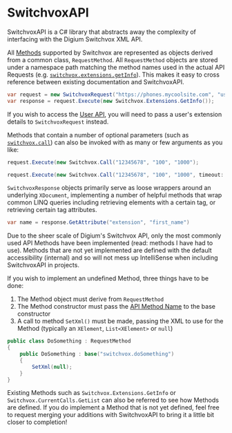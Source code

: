 # SwitchvoxAPI
SwitchvoxAPI is a C# library that abstracts away the complexity of interfacing with the Digium Switchvox XML API.

All [Methods](http://developers.digium.com/switchvox/wiki/index.php/WebService_methods) supported by Switchvox are represented as objects derived from a common class, `RequestMethod`. All `RequestMethod` objects are stored under a namespace path matching the method names used in the actual API Requests (e.g. [`switchvox.extensions.getInfo`](http://developers.digium.com/switchvox/wiki/index.php/Switchvox.extensions.getInfo)). This makes it easy to cross reference between existing documentation and SwitchvoxAPI.

```c#
var request = new SwitchvoxRequest("https://phones.mycoolsite.com", "username", "password");
var response = request.Execute(new Switchvox.Extensions.GetInfo());
```

If you wish to access the [User API](http://developers.digium.com/switchvox/wiki/index.php/WebService_methods#User_Section), you will need to pass a user's extension details to `SwitchvoxRequest` instead.

Methods that contain a number of optional parameters (such as [`switchvox.call`](http://developers.digium.com/switchvox/wiki/index.php/Switchvox.call)) can also be invoked with as many or few arguments as you like:

```c#
request.Execute(new Switchvox.Call("12345678", "100", "1000");
```
  
```c#
request.Execute(new Switchvox.Call("12345678", "100", "1000", timeout: 100, callerIdName: "Mom");
```
  
  `SwitchvoxResponse` objects primarily serve as loose wrappers around an underlying `XDocument`, implementing a number of helpful methods that wrap common LINQ queries including retrieving elements with a certain tag, or retrieving certain tag attributes.
  
```c#
var name = response.GetAttribute("extension", "first_name")
```

Due to the sheer scale of Digium's Switchvox API, only the most commonly used API Methods have been implemented (read: methods I have had to use). Methods that are not yet implemented are defined with the default accessibility (internal) and so will not mess up IntelliSense when including SwitchvoxAPI in projects.

If you wish to implement an undefined Method, three things have to be done:

1. The Method object must derive from `RequestMethod`
2. The Method constructor must pass the [API Method Name](http://developers.digium.com/switchvox/wiki/index.php/WebService_methods) to the base constructor
3. A call to method `SetXml()` must be made, passing the XML to use for the Method (typically an `XElement`, `List<XElement>` or `null`)

```c#
public class DoSomething : RequestMethod
{
    public DoSomething : base("switchvox.doSomething")
    {
        SetXml(null);
    }
}
```

Existing Methods such as `Switchvox.Extensions.GetInfo` or `Switchvox.CurrentCalls.GetList` can also be referred to see how Methods are defined. If you do implement a Method that is not yet defined, feel free to request merging your additions with SwitchvoxAPI to bring it a little bit closer to completion!
